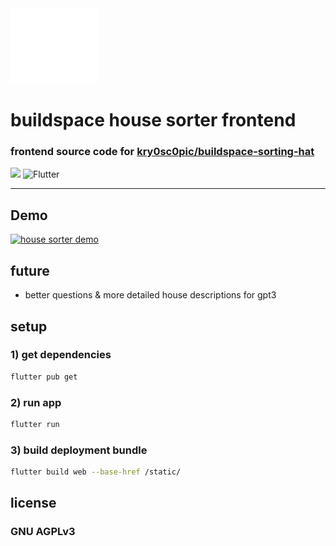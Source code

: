<img src="demo/buildspace-logo.png">

# buildspace house sorter frontend
### frontend source code for [kry0sc0pic/buildspace-sorting-hat](https://github.com/kry0sc0pic/buildspace-sorting-hat)


![](https://img.shields.io/static/v1?label=DEPLOYED%20ON&message=RAILWAY&color=blueviolet&style=for-the-badge&logo=railway)
![Flutter](https://img.shields.io/badge/Flutter-%2302569B.svg?style=for-the-badge&logo=Flutter&logoColor=white)

---
## Demo
[![house sorter demo](https://cdn.loom.com/sessions/thumbnails/e54af3169bdd42a2b7b2ebe27fc0df6e-with-play.gif)](https://www.loom.com/share/e54af3169bdd42a2b7b2ebe27fc0df6e "house sorter demo")


## future
- better questions & more detailed house descriptions for gpt3



## setup
### 1) get dependencies
```bash
flutter pub get
```

### 2) run app
```bash
flutter run
```

### 3) build deployment bundle
```bash
flutter build web --base-href /static/
```

## license
### GNU AGPLv3